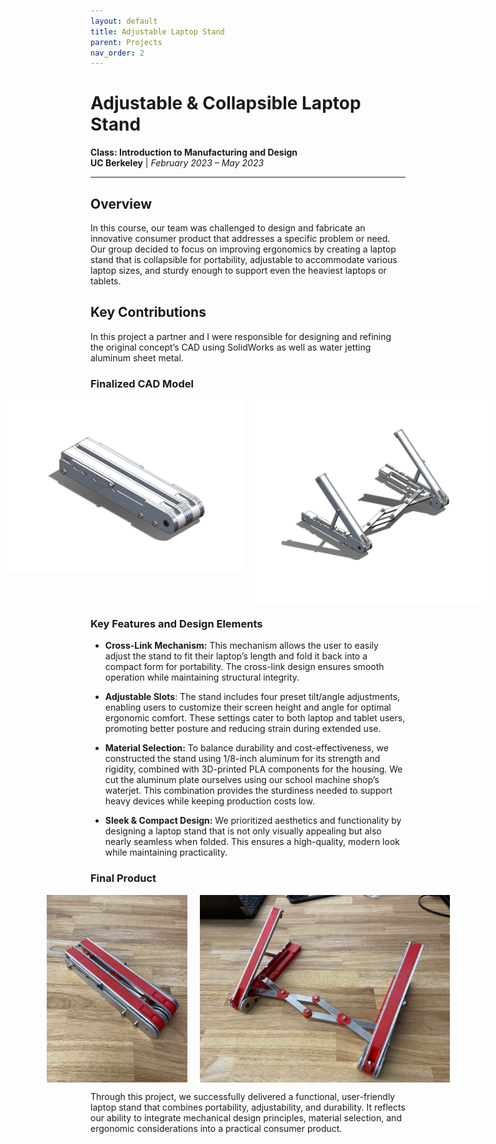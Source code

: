 ```yaml
---
layout: default
title: Adjustable Laptop Stand
parent: Projects
nav_order: 2
---
```


# Adjustable & Collapsible Laptop Stand
**Class: Introduction to Manufacturing and Design**  
**UC Berkeley** | *February 2023 – May 2023*

---

## Overview 
In this course, our team was challenged to design and fabricate an innovative consumer product that addresses a specific problem or need. Our group decided to focus on improving ergonomics by creating a laptop stand that is collapsible for portability, adjustable to accommodate various laptop sizes, and sturdy enough to support even the heaviest laptops or tablets.

## Key Contributions

In this project a partner and I were responsible for designing and refining the original concept’s CAD using SolidWorks as well as water jetting aluminum sheet metal.

### Finalized CAD Model
<div style="display: flex; justify-content: center; gap: 20px;">
  <img src="assets/CADlaptopstandcollapsed.png" alt="Laptop stand closed CAD" style="height: 275px; width: auto;">
  <img src="assets/CADlaptopstandopen.png" alt="Laptop stand open CAD" style="height: 325px; width: auto;">
</div>

### Key Features and Design Elements
- **Cross-Link Mechanism:** This mechanism allows the user to easily adjust the stand to fit their laptop’s length and fold it back into a compact form for portability. The cross-link design ensures smooth operation while maintaining structural integrity.

- **Adjustable Slots**: The stand includes four preset tilt/angle adjustments, enabling users to customize their screen height and angle for optimal ergonomic comfort. These settings cater to both laptop and tablet users, promoting better posture and reducing strain during extended use.

- **Material Selection:** To balance durability and cost-effectiveness, we constructed the stand using 1/8-inch aluminum for its strength and rigidity, combined with 3D-printed PLA components for the housing. We cut the aluminum plate ourselves using our school machine shop’s waterjet. This combination provides the sturdiness needed to support heavy devices while keeping production costs low.

- **Sleek & Compact Design:** We prioritized aesthetics and functionality by designing a laptop stand that is not only visually appealing but also nearly seamless when folded. This ensures a high-quality, modern look while maintaining practicality.

### Final Product 
<div style="display: flex; justify-content: center; gap: 20px;">
  <img src="assets/laptopstandclosed.jpg" alt="Laptop stand closed" style="height: 300px; width: auto;">
  <img src="assets/laptopstandopen.jpg" alt="Laptop stand open" style="height: 300px; width: auto;"> 
</div>

Through this project, we successfully delivered a functional, user-friendly laptop stand that combines portability, adjustability, and durability. It reflects our ability to integrate mechanical design principles, material selection, and ergonomic considerations into a practical consumer product.